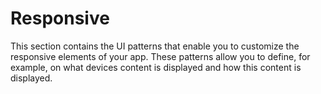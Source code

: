 # Responsive

This section contains the UI patterns that enable you to customize the responsive elements of your app. These patterns allow you to define, for example, on what devices content is displayed and how this content is displayed. 